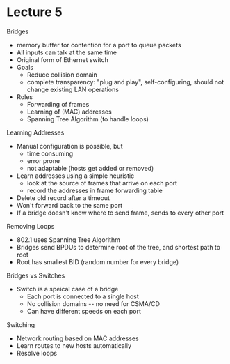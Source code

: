 # Lecture 5

Bridges

- memory buffer for contention for a port to queue packets
- All inputs can talk at the same time
- Original form of Ethernet switch
- Goals
  - Reduce collision domain
  - complete transparency: "plug and play", self-configuring, should not change existing LAN operations
- Roles
  - Forwarding of frames
  - Learning of (MAC) addresses
  - Spanning Tree Algorithm (to handle loops)

Learning Addresses

- Manual configuration is possible, but
  - time consuming
  - error prone
  - not adaptable (hosts get added or removed)
- Learn addresses using a simple heuristic
  - look at the source of frames that arrive on each port
  - record the addresses in frame forwarding table
- Delete old record after a timeout
- Won't forward back to the same port
- If a bridge doesn't know where to send frame, sends to every other port

Removing Loops

- 802.1 uses Spanning Tree Algorithm
- Bridges send BPDUs to determine root of the tree, and shortest path to root
- Root has smallest BID (random number for every bridge)

Bridges vs Switches

- Switch is a speical case of a bridge
  - Each port is connected to a single host
  - No collision domains -- no need for CSMA/CD
  - Can have different speeds on each port

Switching

- Network routing based on MAC addresses
- Learn routes to new hosts automatically
- Resolve loops







